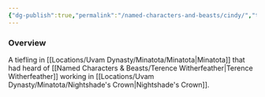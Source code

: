 ```yaml
---
{"dg-publish":true,"permalink":"/named-characters-and-beasts/cindy/","tags":["NPC"],"noteIcon":"","created":"2024-03-24T21:51:35.576+00:00","updated":"2024-12-31T19:58:53.564+00:00"}
---
```



### Overview
A tiefling in [[Locations/Uvam Dynasty/Minatota/Minatota\|Minatota]] that had heard of [[Named Characters & Beasts/Terence Witherfeather\|Terence Witherfeather]] working in [[Locations/Uvam Dynasty/Minatota/Nightshade's Crown\|Nightshade's Crown]].
